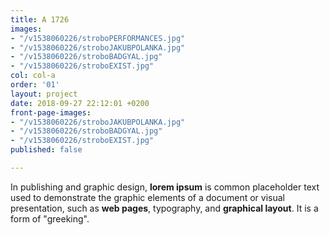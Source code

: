 ```yaml
---
title: A 1726
images:
- "/v1538060226/stroboPERFORMANCES.jpg"
- "/v1538060226/stroboJAKUBPOLANKA.jpg"
- "/v1538060226/stroboBADGYAL.jpg"
- "/v1538060226/stroboEXIST.jpg"
col: col-a
order: '01'
layout: project
date: 2018-09-27 22:12:01 +0200
front-page-images:
- "/v1538060226/stroboJAKUBPOLANKA.jpg"
- "/v1538060226/stroboBADGYAL.jpg"
- "/v1538060226/stroboEXIST.jpg"
published: false

---
```

In publishing and graphic design, **lorem ipsum** is common placeholder text used to demonstrate the graphic elements of a document or visual presentation, such as **web pages**, typography, and **graphical layout**. It is a form of "greeking".